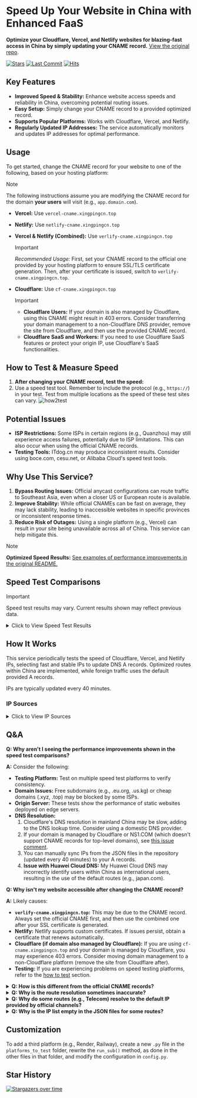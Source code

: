 # Speed Up Your Website in China with Enhanced FaaS

**Optimize your Cloudflare, Vercel, and Netlify websites for blazing-fast access in China by simply updating your CNAME record.**  [View the original repo](https://github.com/xingpingcn/enhanced-FaaS-in-China).

[![Stars](https://img.shields.io/github/stars/xingpingcn/enhanced-FaaS-in-China?style=flat)](https://github.com/xingpingcn/enhanced-FaaS-in-China)
[![Last Commit](https://img.shields.io/github/last-commit/xingpingcn/enhanced-FaaS-in-China?display_timestamp=author&style=flat)](https://github.com/xingpingcn/enhanced-FaaS-in-China/commits/main)
[![Hits](https://hits.seeyoufarm.com/api/count/incr/badge.svg?url=https%3A%2F%2Fgithub.com%2Fxingpingcn%2Fenhanced-FaaS-in-China&count_bg=%236167ED&title_bg=%23555555&icon=&icon_color=%23E7E7E7&title=hits-since-2024-7-8&edge_flat=false)](https://hits.seeyoufarm.com)

## Key Features

*   **Improved Speed & Stability:** Enhance website access speeds and reliability in China, overcoming potential routing issues.
*   **Easy Setup:** Simply change your CNAME record to a provided optimized record.
*   **Supports Popular Platforms:** Works with Cloudflare, Vercel, and Netlify.
*   **Regularly Updated IP Addresses:** The service automatically monitors and updates IP addresses for optimal performance.

## Usage

To get started, change the CNAME record for your website to one of the following, based on your hosting platform:

> [!NOTE]
>
> The following instructions assume you are modifying the CNAME record for the domain **your users** will visit (e.g., `app.domain.com`).

*   **Vercel:** Use `vercel-cname.xingpingcn.top`
*   **Netlify:** Use `netlify-cname.xingpingcn.top`
*   **Vercel & Netlify (Combined):** Use `verlify-cname.xingpingcn.top`
    > [!IMPORTANT]
    >
    > *Recommended Usage:*  First, set your CNAME record to the official one provided by your hosting platform to ensure SSL/TLS certificate generation.  Then, after your certificate is issued, switch to `verlify-cname.xingpingcn.top`.

*   **Cloudflare:** Use `cf-cname.xingpingcn.top`
    > [!IMPORTANT]
    >
    > *   **Cloudflare Users:** If your domain is also managed by Cloudflare, using this CNAME might result in 403 errors.  Consider transferring your domain management to a non-Cloudflare DNS provider, remove the site from Cloudflare, and then use the provided CNAME record.
    > *   **Cloudflare SaaS and Workers:** If you need to use Cloudflare SaaS features or protect your origin IP, use Cloudflare's SaaS functionalities.

## How to Test & Measure Speed

1.  **After changing your CNAME record, test the speed:**
2.  Use a speed test tool. Remember to include the protocol (e.g., `https://`) in your test. Test from multiple locations as the speed of these test sites can vary.
    ![how2test](img/how2test.png)

## Potential Issues

*   **ISP Restrictions:**  Some ISPs in certain regions (e.g., Quanzhou) may still experience access failures, potentially due to ISP limitations. This can also occur when using the official CNAME records.
*   **Testing Tools:** ITdog.cn may produce inconsistent results. Consider using boce.com, cesu.net, or Alibaba Cloud's speed test tools.

## Why Use This Service?

1.  **Bypass Routing Issues:** Official anycast configurations can route traffic to Southeast Asia, even when a closer US or European route is available.
2.  **Improve Stability:** While official CNAMEs can be fast on average, they may lack stability, leading to inaccessible websites in specific provinces or inconsistent response times.
3.  **Reduce Risk of Outages:** Using a single platform (e.g., Vercel) can result in your site being unavailable across all of China. This service can help mitigate this.

> [!NOTE]
>
> **Optimized Speed Results:**  [See examples of performance improvements in the original README.](https://github.com/xingpingcn/enhanced-FaaS-in-China#why-to-use-it)

## Speed Test Comparisons

> [!IMPORTANT]
> Speed test results may vary. Current results shown may reflect previous data.

<details>
<summary>Click to View Speed Test Results</summary>

<!-- Include speed test images here (e.g., .png files) -->

</details>

## How It Works

This service periodically tests the speed of Cloudflare, Vercel, and Netlify IPs, selecting fast and stable IPs to update DNS A records.  Optimized routes within China are implemented, while foreign traffic uses the default provided A records.

IPs are typically updated every 40 minutes.

### IP Sources

<details>
<summary>Click to View IP Sources</summary>

*   **Vercel:**
    *   [Vercel IP List](https://gist.github.com/ChenYFan/fc2bd4ec1795766f2613b52ba123c0f8)
    *   Official `cname.vercel-dns.com.` A records
*   **Netlify:** Official A records
*   **Cloudflare:**  Various Cloudflare paid user IPs
*   **International IPs:** Default international IPs

```json
{
  "VERCEL": "76.76.21.21",
  "NETLIFY": "75.2.60.5",
  "CF": "japan.com."
}
```

</details>

## Q&A

**Q: Why aren't I seeing the performance improvements shown in the speed test comparisons?**

**A:** Consider the following:

*   **Testing Platform:** Test on multiple speed test platforms to verify consistency.
*   **Domain Issues:** Free subdomains (e.g., .eu.org, .us.kg) or cheap domains (.xyz, .top) may be blocked by some ISPs.
*   **Origin Server:** These tests show the performance of static websites deployed on edge servers.
*   **DNS Resolution:**
    1.  Cloudflare's DNS resolution in mainland China may be slow, adding to the DNS lookup time. Consider using a domestic DNS provider.
    2.  If your domain is managed by Cloudflare or NS1.COM (which doesn't support CNAME records for top-level domains), see [this issue comment](https://github.com/xingpingcn/enhanced-FaaS-in-China/issues/9#issuecomment-2379335329).
    3.  You can manually sync IPs from the JSON files in the repository (updated every 40 minutes) to your A records.
    4.  **Issue with Huawei Cloud DNS:** My Huawei Cloud DNS may incorrectly identify users within China as international users, resulting in the use of the default routes (e.g., japan.com).

**Q: Why isn't my website accessible after changing the CNAME record?**

**A:** Likely causes:

*   **`verlify-cname.xingpingcn.top`:**  This may be due to the CNAME record. Always set the official CNAME first, and then use the combined one after your SSL certificate is generated.
*   **Netlify:** Netlify supports custom certificates. If issues persist, obtain a certificate that renews automatically.
*   **Cloudflare (if domain also managed by Cloudflare):** If you are using `cf-cname.xingpingcn.top` and your domain is managed by Cloudflare, you may experience 403 errors. Consider moving domain management to a non-Cloudflare platform (remove the site from Cloudflare after).
*   **Testing:** If you are experiencing problems on speed testing platforms, refer to the [how to test](#how-to-test--measure-speed) section.

<details>
<summary><b>Q: How is this different from the official CNAME records?</b></summary>
<br>
**A:**

*   Official CNAMEs are fast on average but can be unstable, leading to inaccessibility in some provinces.
*   My CNAME aims to maintain sub-second response times with maximum response times limited to two seconds, and minimizing non-200 status codes in most provinces.

</details>

<details>
<summary><b>Q: Why is the route resolution sometimes inaccurate?</b></summary><br>

**A:** The DNS server's built-in route resolution can sometimes misjudge the user's location. If you want precise route resolution, you can use a different DNS provider such as dnspod, and add the IPs from [Netlify.json](https://raw.githubusercontent.com/xingpingcn/enhanced-FaaS-in-China/main/Netlify.json) or [Vercel.json](https://raw.githubusercontent.com/xingpingcn/enhanced-FaaS-in-China/main/Vercel.json) to A records. Or use `NS1.COM` as your authoritative DNS server, and set up route resolution according to ASN. You can also find out about [China Mainland ASN](https://github.com/xingpingcn/china-mainland-asn).

</details>

<details>
<summary><b>Q: Why do some routes (e.g., Telecom) resolve to the default IP provided by official channels?</b></summary><br>

**A:** It is due to low IP quality in those routes, so this service uses the default IP for that particular route. You can deploy your website in both `vercel` and `netlify` at the same time, and then set up cname resolving to `verlify-cname.xingpingcn.top` to improve fault tolerance. The chance of two platforms failing at the same time in one route is low.

</details>

<details>
<summary><b>Q: Why is the IP list empty in the JSON files for some routes?</b></summary><br>

**A:** See the explanation in the previous answer.

</details>

## Customization

To add a third platform (e.g., Render, Railway), create a new `.py` file in the `platforms_to_test` folder, rewrite the `run_sub()` method, as done in the other files in that folder, and modify the configuration in `config.py`.

## Star History

[![Stargazers over time](https://starchart.cc/xingpingcn/enhanced-FaaS-in-China.svg?background=%23FFFFFF&axis=%23333333&line=%23ff63db)](https://starchart.cc/xingpingcn/enhanced-FaaS-in-China)